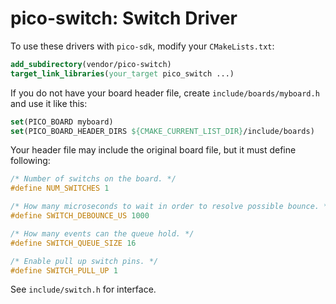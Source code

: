 # pico-switch: Switch Driver

To use these drivers with `pico-sdk`, modify your `CMakeLists.txt`:

```cmake
add_subdirectory(vendor/pico-switch)
target_link_libraries(your_target pico_switch ...)
```

If you do not have your board header file, create `include/boards/myboard.h` and use it like this:

```cmake
set(PICO_BOARD myboard)
set(PICO_BOARD_HEADER_DIRS ${CMAKE_CURRENT_LIST_DIR}/include/boards)
```

Your header file may include the original board file, but it must define following:

```c
/* Number of switchs on the board. */
#define NUM_SWITCHES 1

/* How many microseconds to wait in order to resolve possible bounce. */
#define SWITCH_DEBOUNCE_US 1000

/* How many events can the queue hold. */
#define SWITCH_QUEUE_SIZE 16

/* Enable pull up switch pins. */
#define SWITCH_PULL_UP 1
```

See `include/switch.h` for interface.
